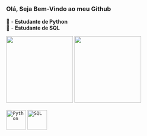 ### Olá, Seja Bem-Vindo ao meu Github

🐍 -   **Estudante de Python**<br>
🏦 -    **Estudante de SQL**


<div> 
  <img height="180em" src="https://github-readme-stats.vercel.app/api?username=Thorkrz&theme=aura&show_icons=true">
  <img height="180em" src="https://github-readme-stats.vercel.app/api/top-langs/?username=Thorkrz&layout=compact&theme=aura">
  
</div>
<br>
<code><img height="53" src="https://cdn.iconscout.com/icon/free/png-64/python-2-226051.png" alt="Python"/></code>
<code><img height="53" src="https://static.thenounproject.com/png/15201-200.png" alt="SQL"/></code>
          

